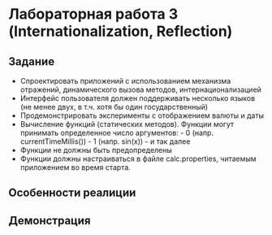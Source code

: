 # Лабораторная работа 3 (Internationalization, Reflection)

## Задание
  - Спроектировать приложений с использованием механизма отражений, динамического вызова методов, интернационализацией
  - Интерфейс пользователя должен поддерживать несколько языков (не менее двух, в т.ч. хотя бы один государственный)
  - Продемонстрировать эксперименты с отображением валюты и даты  
  -	Вычисление функций (статических методов). Функции могут принимать определенное число аргументов:
        - 0 (напр. currentTimeMillis())
        - 1 (напр. sin(x)) 
        - и так далее
  - Функции не должны быть предопределены
  - Функции должны настраиваться в файле calc.properties, читаемым приложением во время старта. 
  
## Особенности реалиции

  
## Демонстрация
 


